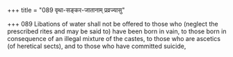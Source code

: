 +++
title = "089 वृथा-सङ्कर-जातानाम् प्रव्रज्यासु"

+++
089	Libations of water shall not be offered to those who (neglect the prescribed rites and may be said to) have been born in vain, to those born in consequence of an illegal mixture of the castes, to those who are ascetics (of heretical sects), and to those who have committed suicide,